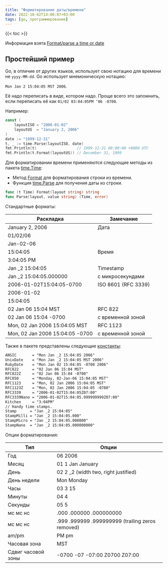 ```yaml
---
title: "Форматирование даты/времени"
date: 2022-10-02T14:06:07+03:00
tags: [go, программирование]
---
```


{{< toc >}}

Информация взята [Format/parse a time or date](http://yourbasic.org/golang/format-parse-string-time-date-example)

## Простейший пример

Go, в отличие от других языков, использует свою нотацию для времени не `yyyy-MM-dd`. Go использует мнемоническую нотацию:

`Mon Jan 2 15:04:05 MST 2006`.

Её надо переписать в виде, котором надо. Проще всего это запомнить, если переписать её как `01/02 03:04:05PM ‘06 -0700`.

Например:

```go
const (
    layoutISO = "2006-01-02"
    layoutUS  = "January 2, 2006"
)
date := "1999-12-31"
t, _ := time.Parse(layoutISO, date)
fmt.Println(t)                  // 1999-12-31 00:00:00 +0000 UTC
fmt.Println(t.Format(layoutUS)) // December 31, 1999
```

Для форматировании времени применяются следующие методы из пакета [time.Time](https://golang.org/pkg/time/#Time):

* Метод [Format](https://golang.org/pkg/time/#Time.Format) для форматирования строки из времени.
* Функция [time.Parse](https://golang.org/pkg/time/#Parse) для получения даты из строки.

```go
func (t Time) Format(layout string) string
func Parse(layout, value string) (Time, error)
```

Стандартные форматы:

| Раскладка | Замечание |
| - | - |
|January 2, 2006 | Дата |
|01/02/06 | |
|Jan-02-06 | |
|15:04:05 | Время |
|3:04:05 PM | |
|Jan _2 15:04:05 | Timestamp |
|Jan _2 15:04:05.000000 | с микросекундами |
|2006-01-02T15:04:05-0700 | ISO 8601 (RFC 3339) |
|2006-01-02 | |
|15:04:05| |
|02 Jan 06 15:04 MST | RFC 822 |
|02 Jan 06 15:04 -0700 | с временной зоной |
|Mon, 02 Jan 2006 15:04:05 MST | RFC 1123 |
|Mon, 02 Jan 2006 15:04:05 -0700 | с временной зоной |

Также в пакете представлены следующие [константы](https://golang.org/pkg/time/#pkg-constants):

```txt
ANSIC       = "Mon Jan _2 15:04:05 2006"
UnixDate    = "Mon Jan _2 15:04:05 MST 2006"
RubyDate    = "Mon Jan 02 15:04:05 -0700 2006"
RFC822      = "02 Jan 06 15:04 MST"
RFC822Z     = "02 Jan 06 15:04 -0700"
RFC850      = "Monday, 02-Jan-06 15:04:05 MST"
RFC1123     = "Mon, 02 Jan 2006 15:04:05 MST"
RFC1123Z    = "Mon, 02 Jan 2006 15:04:05 -0700"
RFC3339     = "2006-01-02T15:04:05Z07:00"
RFC3339Nano = "2006-01-02T15:04:05.999999999Z07:00"
Kitchen     = "3:04PM"
// Handy time stamps.
Stamp      = "Jan _2 15:04:05"
StampMilli = "Jan _2 15:04:05.000"
StampMicro = "Jan _2 15:04:05.000000"
StampNano  = "Jan _2 15:04:05.000000000"
```

Опции форматирования:

| Тип | Опции |
| - | - |
| Год | 06 2006 |
| Месяц | 01 1 Jan January |
| День | 02 2 _2 (width two, right justified) |
| День недели | Mon Monday |
| Часы | 03 3 15 |
| Минуты | 04 4 |
| Секунды | 05 5 |
| мс мс нс | .000 .000000 .000000000 |
| мс мс нс | .999 .999999 .999999999 (trailing zeros removed) |
| am/pm | PM pm |
| Часовая зона | MST |
| Сдвиг часовой зоны | -0700 -07 -07:00 Z0700 Z07:00 |
